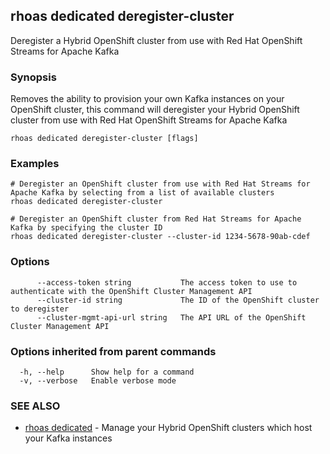 ## rhoas dedicated deregister-cluster

Deregister a Hybrid OpenShift cluster from use with Red Hat OpenShift Streams for Apache Kafka

### Synopsis

Removes the ability to provision your own Kafka instances on your OpenShift cluster, this command will deregister your
Hybrid OpenShift cluster from use with Red Hat OpenShift Streams for Apache Kafka


```
rhoas dedicated deregister-cluster [flags]
```

### Examples

```
# Deregister an OpenShift cluster from use with Red Hat Streams for Apache Kafka by selecting from a list of available clusters
rhoas dedicated deregister-cluster

# Deregister an OpenShift cluster from Red Hat Streams for Apache Kafka by specifying the cluster ID
rhoas dedicated deregister-cluster --cluster-id 1234-5678-90ab-cdef

```

### Options

```
      --access-token string           The access token to use to authenticate with the OpenShift Cluster Management API
      --cluster-id string             The ID of the OpenShift cluster to deregister
      --cluster-mgmt-api-url string   The API URL of the OpenShift Cluster Management API
```

### Options inherited from parent commands

```
  -h, --help      Show help for a command
  -v, --verbose   Enable verbose mode
```

### SEE ALSO

* [rhoas dedicated](rhoas_dedicated.md)	 - Manage your Hybrid OpenShift clusters which host your Kafka instances

